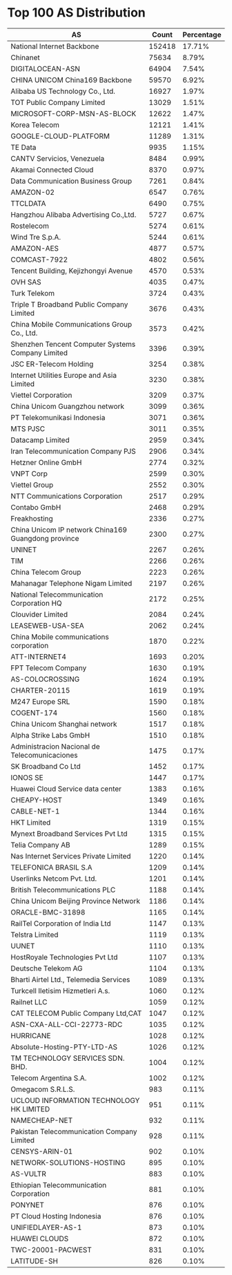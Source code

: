 # Top 100 AS Distribution
| AS | Count | Percentage |
|----|----|----|
| National Internet Backbone | 152418 | 17.71% |
| Chinanet | 75634 | 8.79% |
| DIGITALOCEAN-ASN | 64904 | 7.54% |
| CHINA UNICOM China169 Backbone | 59570 | 6.92% |
| Alibaba US Technology Co., Ltd. | 16927 | 1.97% |
| TOT Public Company Limited | 13029 | 1.51% |
| MICROSOFT-CORP-MSN-AS-BLOCK | 12622 | 1.47% |
| Korea Telecom | 12121 | 1.41% |
| GOOGLE-CLOUD-PLATFORM | 11289 | 1.31% |
| TE Data | 9935 | 1.15% |
| CANTV Servicios, Venezuela | 8484 | 0.99% |
| Akamai Connected Cloud | 8370 | 0.97% |
| Data Communication Business Group | 7261 | 0.84% |
| AMAZON-02 | 6547 | 0.76% |
| TTCLDATA | 6490 | 0.75% |
| Hangzhou Alibaba Advertising Co.,Ltd. | 5727 | 0.67% |
| Rostelecom | 5274 | 0.61% |
| Wind Tre S.p.A. | 5244 | 0.61% |
| AMAZON-AES | 4877 | 0.57% |
| COMCAST-7922 | 4802 | 0.56% |
| Tencent Building, Kejizhongyi Avenue | 4570 | 0.53% |
| OVH SAS | 4035 | 0.47% |
| Turk Telekom | 3724 | 0.43% |
| Triple T Broadband Public Company Limited | 3676 | 0.43% |
| China Mobile Communications Group Co., Ltd. | 3573 | 0.42% |
| Shenzhen Tencent Computer Systems Company Limited | 3396 | 0.39% |
| JSC ER-Telecom Holding | 3254 | 0.38% |
| Internet Utilities Europe and Asia Limited | 3230 | 0.38% |
| Viettel Corporation | 3209 | 0.37% |
| China Unicom Guangzhou network | 3099 | 0.36% |
| PT Telekomunikasi Indonesia | 3071 | 0.36% |
| MTS PJSC | 3011 | 0.35% |
| Datacamp Limited | 2959 | 0.34% |
| Iran Telecommunication Company PJS | 2906 | 0.34% |
| Hetzner Online GmbH | 2774 | 0.32% |
| VNPT Corp | 2599 | 0.30% |
| Viettel Group | 2552 | 0.30% |
| NTT Communications Corporation | 2517 | 0.29% |
| Contabo GmbH | 2468 | 0.29% |
| Freakhosting | 2336 | 0.27% |
| China Unicom IP network China169 Guangdong province | 2300 | 0.27% |
| UNINET | 2267 | 0.26% |
| TIM | 2266 | 0.26% |
| China Telecom Group | 2223 | 0.26% |
| Mahanagar Telephone Nigam Limited | 2197 | 0.26% |
| National Telecommunication Corporation HQ | 2172 | 0.25% |
| Clouvider Limited | 2084 | 0.24% |
| LEASEWEB-USA-SEA | 2062 | 0.24% |
| China Mobile communications corporation | 1870 | 0.22% |
| ATT-INTERNET4 | 1693 | 0.20% |
| FPT Telecom Company | 1630 | 0.19% |
| AS-COLOCROSSING | 1624 | 0.19% |
| CHARTER-20115 | 1619 | 0.19% |
| M247 Europe SRL | 1590 | 0.18% |
| COGENT-174 | 1560 | 0.18% |
| China Unicom Shanghai network | 1517 | 0.18% |
| Alpha Strike Labs GmbH | 1510 | 0.18% |
| Administracion Nacional de Telecomunicaciones | 1475 | 0.17% |
| SK Broadband Co Ltd | 1452 | 0.17% |
| IONOS SE | 1447 | 0.17% |
| Huawei Cloud Service data center | 1383 | 0.16% |
| CHEAPY-HOST | 1349 | 0.16% |
| CABLE-NET-1 | 1344 | 0.16% |
| HKT Limited | 1319 | 0.15% |
| Mynext Broadband Services Pvt Ltd | 1315 | 0.15% |
| Telia Company AB | 1289 | 0.15% |
| Nas Internet Services Private Limited | 1220 | 0.14% |
| TELEFONICA BRASIL S.A | 1209 | 0.14% |
| Userlinks Netcom Pvt. Ltd. | 1201 | 0.14% |
| British Telecommunications PLC | 1188 | 0.14% |
| China Unicom Beijing Province Network | 1186 | 0.14% |
| ORACLE-BMC-31898 | 1165 | 0.14% |
| RailTel Corporation of India Ltd | 1147 | 0.13% |
| Telstra Limited | 1119 | 0.13% |
| UUNET | 1110 | 0.13% |
| HostRoyale Technologies Pvt Ltd | 1107 | 0.13% |
| Deutsche Telekom AG | 1104 | 0.13% |
| Bharti Airtel Ltd., Telemedia Services | 1089 | 0.13% |
| Turkcell Iletisim Hizmetleri A.s. | 1060 | 0.12% |
| Railnet LLC | 1059 | 0.12% |
| CAT TELECOM Public Company Ltd,CAT | 1047 | 0.12% |
| ASN-CXA-ALL-CCI-22773-RDC | 1035 | 0.12% |
| HURRICANE | 1028 | 0.12% |
| Absolute-Hosting-PTY-LTD-AS | 1026 | 0.12% |
| TM TECHNOLOGY SERVICES SDN. BHD. | 1004 | 0.12% |
| Telecom Argentina S.A. | 1002 | 0.12% |
| Omegacom S.R.L.S. | 983 | 0.11% |
| UCLOUD INFORMATION TECHNOLOGY HK LIMITED | 951 | 0.11% |
| NAMECHEAP-NET | 932 | 0.11% |
| Pakistan Telecommunication Company Limited | 928 | 0.11% |
| CENSYS-ARIN-01 | 902 | 0.10% |
| NETWORK-SOLUTIONS-HOSTING | 895 | 0.10% |
| AS-VULTR | 883 | 0.10% |
| Ethiopian Telecommunication Corporation | 881 | 0.10% |
| PONYNET | 876 | 0.10% |
| PT Cloud Hosting Indonesia | 876 | 0.10% |
| UNIFIEDLAYER-AS-1 | 873 | 0.10% |
| HUAWEI CLOUDS | 872 | 0.10% |
| TWC-20001-PACWEST | 831 | 0.10% |
| LATITUDE-SH | 826 | 0.10% |
